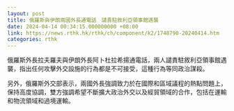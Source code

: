 ```yaml
---
layout: post
title: 俄羅斯與伊朗兩國外長通電話　譴責駐敘利亞領事館遇襲
date: 2024-04-14 00:34:15.000000000 +08:00
link: https://news.rthk.hk/rthk/ch/component/k2/1748790-20240414.htm
categories: rthk
---
```


俄羅斯外長拉夫羅夫與伊朗外長阿卜杜拉希揚通電話，兩人譴責駐敘利亞領事館遇襲，指出任何攻擊外交設施的行為都是不可接受，這種行為等同政治謀殺。

另外，俄羅斯外交部表示，兩國外長強調致力於在國際和區域議程的熱點問題上，保持高度協調，雙方強調希望不斷擴大政治外交以及經貿領域的合作，包括在運輸和物流領域和過境運輸。
